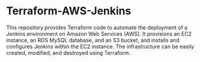 # Terraform-AWS-Jenkins
This repository provides Terraform code to automate the deployment of a Jenkins environment on Amazon Web Services (AWS). It provisions an EC2 instance, an RDS MySQL database, and an S3 bucket, and installs and configures Jenkins within the EC2 instance. The infrastructure can be easily created, modified, and destroyed using Terraform.
